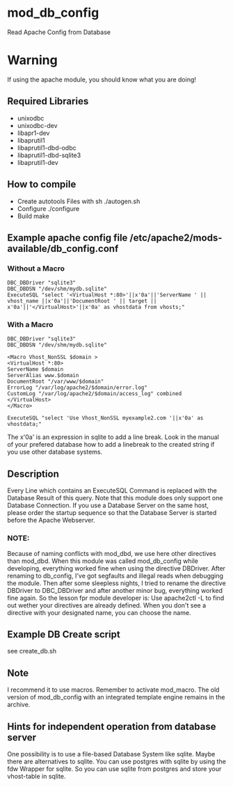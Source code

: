 # mod_db_config
Read Apache Config from Database
# Warning
If using the apache module, you should know what you are doing!

## Required Libraries
 * unixodbc
 * unixodbc-dev
 * libapr1-dev
 * libaprutil1
 * libaprutil1-dbd-odbc
 * libaprutil1-dbd-sqlite3
 * libaprutil1-dev

## How to compile
 * Create autotools Files with
    sh ./autogen.sh
 * Configure
    ./configure
 * Build
    make

## Example apache config file /etc/apache2/mods-available/db_config.conf
### Without a Macro
	DBC_DBDriver "sqlite3"
	DBC_DBDSN "/dev/shm/mydb.sqlite"
	ExecuteSQL "select '<VirtualHost *:80>'||x'0a'||'ServerName ' || vhost_name ||x'0a'||'DocumentRoot ' || target || x'0a'||'</VirtualHost>'||x'0a' as vhostdata from vhosts;"
### With a Macro
	DBC_DBDriver "sqlite3"
	DBC_DBDSN "/dev/shm/mydb.sqlite"

	<Macro Vhost_NonSSL $domain >
	<VirtualHost *:80>
	ServerName $domain
	ServerAlias www.$domain
	DocumentRoot "/var/www/$domain"
	ErrorLog "/var/log/apache2/$domain/error.log"
	CustomLog "/var/log/apache2/$domain/access_log" combined
	</VirtualHost>
	</Macro>

	ExecuteSQL "select 'Use Vhost_NonSSL myexample2.com '||x'0a' as vhostdata;"

The x'0a' is an expression in sqlite to add a line break. Look in the manual of your prefered database how to add a linebreak to the created string if you use other database systems.

## Description
Every Line which contains an ExecuteSQL Command is replaced with the Database Result of this query.
Note that this module does only support one Database Connection.
If you use a Database Server on the same host, please order the startup sequence so that the Database Server is started before the Apache Webserver.
### NOTE:
Because of naming conflicts with mod_dbd, we use here other directives than mod_dbd.
When this module was called mod_db_config while developing, everything worked fine when using the directive DBDriver. After renaming to db_config, I've got segfaults and illegal reads when debugging the module. Then after some sleepless nights, I tried to rename the directive DBDriver to DBC_DBDriver and after another minor bug, everything worked fine again. So the lesson fpr module developer is: Use apache2ctl -L to find out wether your directives are already defined. When you don't see a directive with your designated name, you can choose the name.

## Example DB Create script
see create_db.sh

## Note
I recommend it to use macros. Remember to activate mod_macro.
The old version of mod_db_config with an integrated template engine remains in the archive.

## Hints for independent operation from database server
One possibility is to use a file-based Database System like sqlite. Maybe there are alternatives to sqlite.
You can use postgres with sqlite by using the fdw Wrapper for sqlite. So you can use sqlite from postgres and store your vhost-table in sqlite.


